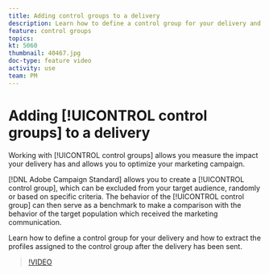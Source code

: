 ```yaml
---
title: Adding control groups to a delivery
description: Learn how to define a control group for your delivery and how to extract the profiles assigned to the control group after the delivery has been sent.
feature: control groups  
topics: 
kt: 5060
thumbnail: 40467.jpg
doc-type: feature video
activity: use
team: PM
---
```


# Adding [!UICONTROL control groups] to a delivery

Working with [!UICONTROL control groups] allows you measure the impact your delivery has and allows you to optimize your marketing campaign.  

[!DNL Adobe Campaign Standard] allows you to create a [!UICONTROL control group], which can be excluded from your target audience, randomly or based on specific criteria. The behavior of the [!UICONTROL control group] can then serve as a benchmark to make a comparison with the behavior of the target population which received the marketing communication.

Learn how to define a control group for your delivery and how to extract the profiles assigned to the control group after the delivery has been sent.

>[!VIDEO](https://video.tv.adobe.com/v/40467?quality=12)
